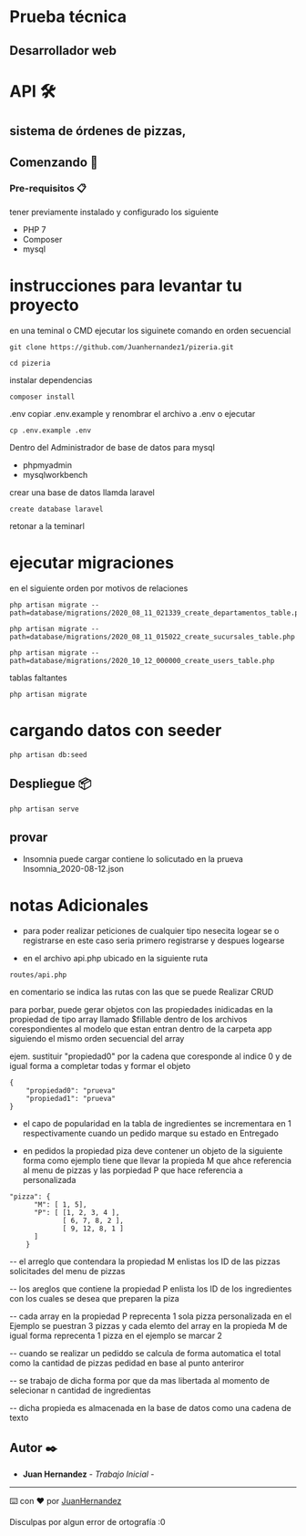 #  Prueba técnica
## Desarrollador web


#  API 🛠️
## sistema de órdenes de pizzas,

## Comenzando 🚀


### Pre-requisitos 📋

tener previamente instalado y configurado los siguiente

- PHP 7
- Composer
- mysql

 
# instrucciones para levantar tu proyecto

en una teminal o CMD ejecutar los siguinete comando en orden secuencial

```
git clone https://github.com/Juanhernandez1/pizeria.git
```

```
cd pizeria
```

instalar dependencias 
```
composer install
```
.env 
copiar .env.example y renombrar el archivo a .env
o ejecutar 
```
cp .env.example .env
```


Dentro del Administrador de base de datos para mysql
- phpmyadmin
- mysqlworkbench

crear una base de datos llamda laravel

```
create database laravel
```

retonar a la teminarl 
# ejecutar migraciones
en el siguiente orden por motivos de relaciones 
```
php artisan migrate --path=database/migrations/2020_08_11_021339_create_departamentos_table.php
```
```
php artisan migrate --path=database/migrations/2020_08_11_015022_create_sucursales_table.php
```
```
php artisan migrate --path=database/migrations/2020_10_12_000000_create_users_table.php
```
tablas faltantes 
```
php artisan migrate
```

# cargando datos con seeder
```
php artisan db:seed
```

## Despliegue 📦

```
php artisan serve
```

## provar

- Insomnia
puede cargar contiene lo solicutado en la prueva
Insomnia_2020-08-12.json


# notas Adicionales

- para poder realizar peticiones de cualquier tipo nesecita logear se o registrarse 
en este caso seria primero registrarse y despues logearse

- en el archivo api.php ubicado en la siguiente ruta 

```
routes/api.php
```
en comentario se indica las rutas con las que se puede Realizar CRUD 

para porbar, puede gerar objetos con las propiedades inidicadas en la propiedad de tipo array llamado $fillable dentro de los archivos corespondientes al modelo que estan entran dentro de la carpeta app siguiendo el mismo orden secuencial del array

ejem. sustituir "propiedad0" por la cadena que coresponde al indice 0 y de igual forma a completar todas y formar el objeto
```
{
    "propiedad0": "prueva"
    "propiedad1": "prueva"
}
```



- el capo de popularidad en la tabla de ingredientes se incrementara en 1 respectivamente cuando un pedido marque su estado en Entregado

- en pedidos la propiedad piza deve contener un objeto de la siguiente forma como ejemplo
tiene que llevar la propieda M que ahce referencia al menu de pizzas y las porpiedad P que hace referencia a personalizada
```
"pizza": {
      "M": [ 1, 5],
      "P": [ [1, 2, 3, 4 ],
             [ 6, 7, 8, 2 ],
			 [ 9, 12, 8, 1 ]
      ]
    }
```
-- el arreglo que contendara la propiedad M enlistas los ID de las pizzas solicitades del menu de pizzas

-- los areglos que contiene la propiedad P enlista los ID de los ingredientes con los cuales se desea que preparen la piza 

-- cada array en la propiedad P reprecenta 1 sola pizza personalizada en el Ejemplo se puestran 3 pizzas
 y cada elemto del array en la propieda M de igual forma reprecenta 1 pizza en el ejemplo se marcar 2

-- cuando se realizar un pediddo se calcula de forma automatica el total como la cantidad de pizzas pedidad en base al punto anteriror

-- se trabajo de dicha forma por que da mas libertada al momento de selecionar n cantidad de ingredientas 

-- dicha propieda es almacenada en la base de datos como una cadena de texto 



## Autor ✒️

* **Juan Hernandez** - *Trabajo Inicial* - 

---
⌨️ con ❤️ por [JuanHernandez](https://github.com/Juanhernandez1)

Disculpas por algun error de ortografía :0
